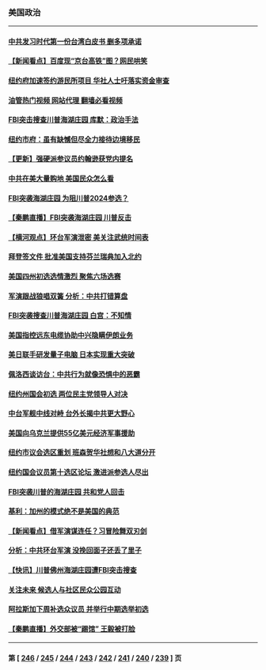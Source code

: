 ### 美国政治
---
#### [中共发习时代第一份台湾白皮书 删多项承诺](../../pages/ncid1078159/n13799640.md?08102045) 
#### [【新闻看点】百度现“京台高铁”图？网民哄笑](../../pages/ncid1078159/n13799099.md?08102045) 
#### [纽约府加速签约游民所项目 华社人士吁落实资金审查](../../pages/ncid1078159/n13799279.md?08102045) 
#### [油管热门视频 网站代理 翻墙必看视频](http://209.222.30.114:81/youtube.html?08102045)
#### [FBI突击搜查川普海湖庄园 库默：政治手法](../../pages/ncid1078159/n13799285.md?08102045) 
#### [纽约市府：虽有缺憾但尽全力接待边境移民](../../pages/ncid1078159/n13799277.md?08102045) 
#### [【更新】强硬派参议员约翰逊获党内提名](../../pages/ncid1078159/n13799017.md?08102045) 
#### [中共在美大量购地 美国民众怎么看](../../pages/ncid1078159/n13799203.md?08102045) 
#### [FBI突袭海湖庄园 为阻川普2024参选？](../../pages/ncid1078159/n13798986.md?08102045) 
#### [【秦鹏直播】FBI突袭海湖庄园 川普反击](../../pages/ncid1078159/n13799038.md?08102045) 
#### [【横河观点】环台军演泄密 美关注武统时间表](../../pages/ncid1078159/n13799105.md?08102045) 
#### [拜登签文件 批准美国支持芬兰瑞典加入北约](../../pages/ncid1078159/n13799045.md?08102045) 
#### [美国四州初选选情激烈 聚焦六场选赛](../../pages/ncid1078159/n13798933.md?08102045) 
#### [军演跟战狼唱双簧 分析：中共打错算盘](../../pages/ncid1078159/n13799011.md?08102045) 
#### [FBI突袭搜查川普海湖庄园 白宫：不知情](../../pages/ncid1078159/n13798950.md?08102045) 
#### [美国指控远东电缆协助中兴隐瞒伊朗业务](../../pages/ncid1078159/n13798971.md?08102045) 
#### [美日联手研发量子电脑 日本实现重大突破](../../pages/ncid1078159/n13798979.md?08102045) 
#### [佩洛西谈访台：中共行为就像恐惧中的恶霸](../../pages/ncid1078159/n13798920.md?08102045) 
#### [纽约州国会初选 两位民主党领导人对决](../../pages/ncid1078159/n13798508.md?08102045) 
#### [中台军舰中线对峙 台外长揭中共更大野心](../../pages/ncid1078159/n13798740.md?08102045) 
#### [美国向乌克兰提供55亿美元经济军事援助](../../pages/ncid1078159/n13798555.md?08102045) 
#### [纽约市议会选区重划 班森贺华社想和八大道分开](../../pages/ncid1078159/n13798562.md?08102045) 
#### [纽约国会议员第十选区论坛 激进派参选人尽出](../../pages/ncid1078159/n13798566.md?08102045) 
#### [FBI突袭川普的海湖庄园 共和党人回击](../../pages/ncid1078159/n13798479.md?08102045) 
#### [基利：加州的模式绝不是美国的典范](../../pages/ncid1078159/n13798498.md?08102045) 
#### [【新闻看点】借军演谋连任？习冒险舞双刃剑](../../pages/ncid1078159/n13798415.md?08102045) 
#### [分析：中共环台军演 没挽回面子还丢了里子](../../pages/ncid1078159/n13798433.md?08102045) 
#### [【快讯】川普佛州海湖庄园遭FBI突击搜查](../../pages/ncid1078159/n13798436.md?08102045) 
#### [关注未来 候选人与社区民众公园互动](../../pages/ncid1078159/n13798435.md?08102045) 
#### [阿拉斯加下周补选众议员 并举行中期选举初选](../../pages/ncid1078159/n13798363.md?08102045) 
#### [【秦鹏直播】外交部被“踢馆” 王毅被打脸](../../pages/ncid1078159/n13798303.md?08102045) 

---
#### 第 [ [246](./246.md?08102045) / [245](./245.md?08102045) / [244](./244.md?08102045) / [243](./243.md?08102045) / [242](./242.md?08102045) / [241](./241.md?08102045) / [240](./240.md?08102045) / [239](./239.md?08102045) ] 页
